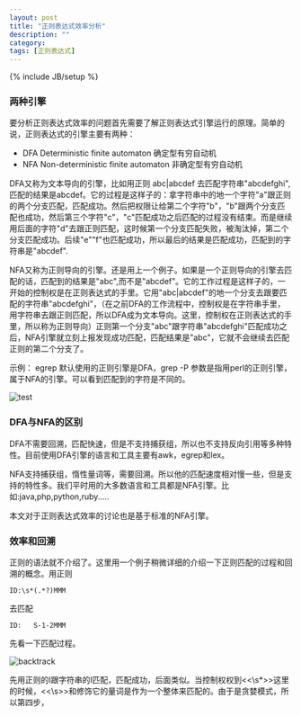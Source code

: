 ```yaml
---
layout: post
title: "正则表达式效率分析"
description: ""
category: 
tags: [正则表达式]
---
```

{% include JB/setup %}

### 两种引擎 ###


要分析正则表达式效率的问题首先需要了解正则表达式引擎运行的原理。简单的说，正则表达式的引擎主要有两种：
* DFA Deterministic finite automaton 确定型有穷自动机
* NFA Non-deterministic finite automaton 非确定型有穷自动机

DFA又称为文本导向的引擎，比如用正则
        abc|abcdef
去匹配字符串"abcdefghi",匹配的结果是abcdef。它的过程是这样子的：拿字符串中的地一个字符"a"跟正则的两个分支匹配，匹配成功。然后把权限让给第二个字符"b"，"b"跟两个分支匹配也成功，然后第三个字符"c"，"c"匹配成功之后匹配的过程没有结束。而是继续用后面的字符"d"去跟正则匹配，这时候第一个分支匹配失败，被淘汰掉，第二个分支匹配成功。后续"e""f"也匹配成功，所以最后的结果是匹配成功，匹配到的字符串是"abcdef".

NFA又称为正则导向的引擎。还是用上一个例子。如果是一个正则导向的引擎去匹配的话，匹配到的结果是"abc",而不是"abcdef"。它的工作过程是这样子的，一开始的控制权是在正则表达式的手里。它用"abc|abcdef"的地一个分支去跟要匹配的字符串"abcdefghi"，（在之前DFA的工作流程中，控制权是在字符串手里，用字符串去跟正则匹配，所以DFA成为文本导向。这里，控制权在正则表达式的手里，所以称为正则导向）正则第一个分支"abc"跟字符串"abcdefghi"匹配成功之后，NFA引擎就立刻上报发现成功匹配，匹配结果是"abc"，它就不会继续去匹配正则的第二个分支了。

示例：
egrep 默认使用的正则引擎是DFA，grep -P 参数是指用perl的正则引擎，属于NFA的引擎。可以看到匹配到的字符是不同的。

![test]({{site.img_url}}egrep.png)
### DFA与NFA的区别 ###

DFA不需要回溯，匹配快速，但是不支持捕获组，所以也不支持反向引用等多种特性。目前使用DFA引擎的语言和工具主要有awk，egrep和lex。

NFA支持捕获组，惰性量词等，需要回溯。所以他的匹配速度相对慢一些，但是支持的特性多。我们平时用的大多数语言和工具都是NFA引擎。比如:java,php,python,ruby.....

本文对于正则表达式效率的讨论也是基于标准的NFA引擎。

### 效率和回溯 ###

正则的语法就不介绍了。这里用一个例子稍微详细的介绍一下正则匹配的过程和回溯的概念。用正则

	ID:\s*(.*?)MMM
去匹配

	ID:   S-1-2MMM
 先看一下匹配过程。

![backtrack]({{site.img_url}}backtrack.png)

先用正则的I跟字符串的I匹配，匹配成功，后面类似。当控制权权到<<\s*>>这里的时候，<<\s>>和修饰它的量词是作为一个整体来匹配的。由于是贪婪模式，所以第四步，
